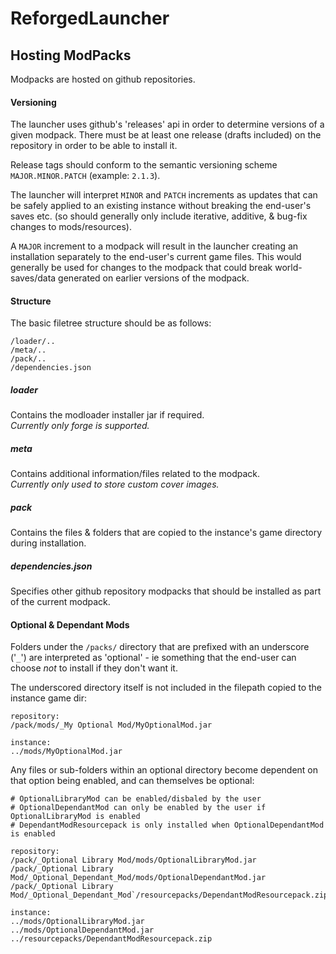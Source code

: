# ReforgedLauncher

## Hosting ModPacks
Modpacks are hosted on github repositories.

#### Versioning
The launcher uses github's 'releases' api in order to determine versions of a given modpack. There must be at least
 one release (drafts included) on the repository in order to be able to install it.

Release tags should conform to the semantic versioning scheme `MAJOR.MINOR.PATCH` (example: `2.1.3`).

The launcher will interpret `MINOR` and `PATCH` increments as updates that can be safely applied to an existing instance
 without breaking the end-user's saves etc. (so should generally only include iterative, additive, & bug-fix changes to
 mods/resources).

A `MAJOR` increment to a modpack will result in the launcher creating an installation separately to the end-user's current
 game files. This would generally be used for changes to the modpack that could break world-saves/data generated on earlier
 versions of the modpack. 

#### Structure
The basic filetree structure should be as follows:
```
/loader/..
/meta/..
/pack/..
/dependencies.json
```

##### loader
Contains the modloader installer jar if required.  
_Currently only forge is supported._

##### meta
Contains additional information/files related to the modpack.  
_Currently only used to store custom cover images._

##### pack
Contains the files & folders that are copied to the instance's game directory during installation.

##### dependencies.json
Specifies other github repository modpacks that should be installed as part of the current modpack.

#### Optional & Dependant Mods
Folders under the `/packs/` directory that are prefixed with an underscore ('`_`') are interpreted as
 'optional' - ie something that the end-user can choose _not_ to install if they don't want it.

The underscored directory itself is not included in the filepath copied to the instance game dir:
```
repository:
/pack/mods/_My Optional Mod/MyOptionalMod.jar

instance:
../mods/MyOptionalMod.jar
```

Any files or sub-folders within an optional directory become dependent on that option being enabled, and can themselves
 be optional:
```
# OptionalLibraryMod can be enabled/disbaled by the user
# OptionalDependantMod can only be enabled by the user if OptionalLibraryMod is enabled
# DependantModResourcepack is only installed when OptionalDependantMod is enabled

repository:
/pack/_Optional Library Mod/mods/OptionalLibraryMod.jar
/pack/_Optional Library Mod/_Optional_Dependant_Mod/mods/OptionalDependantMod.jar
/pack/_Optional Library Mod/_Optional_Dependant_Mod`/resourcepacks/DependantModResourcepack.zip

instance:
../mods/OptionalLibraryMod.jar
../mods/OptionalDependantMod.jar
../resourcepacks/DependantModResourcepack.zip
```